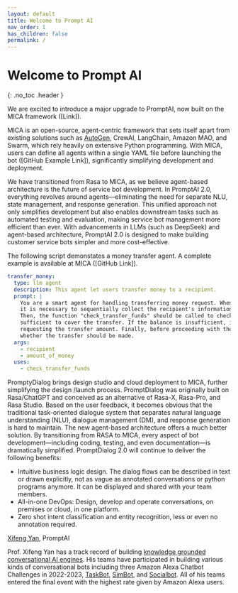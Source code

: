 ```yaml
---
layout: default
title: Welcome to Prompt AI
nav_order: 1
has_children: false
permalink: /
---
```

# Welcome to Prompt AI
{: .no_toc .header }

We are excited to introduce a major upgrade to PromptAI, now built on the MICA framework ([Link]).

MICA is an open-source, agent-centric framework that sets itself apart from existing solutions such as [AutoGen](https://github.com/microsoft/autogen), CrewAI, LangChain, Amazon MAO, and Swarm, which rely heavily on extensive Python programming. With MICA, users can define all agents within a single YAML file before launching the bot ([GitHub Example Link]), significantly simplifying development and deployment.

We have transitioned from Rasa to MICA, as we believe agent-based architecture is the future of service bot development. In PromptAI 2.0, everything revolves around agents—eliminating the need for separate NLU, state management, and response generation. This unified approach not only simplifies development but also enables downstream tasks such as automated testing and evaluation, making service bot management more efficient than ever.
With advancements in LLMs (such as DeepSeek) and agent-based architecture, PromptAI 2.0 is designed to make building customer service bots simpler and more cost-effective.
 

The following script demonstates a money transfer agent. A complete example is available at MICA  ([GitHub Link]).

```yaml
transfer_money:
  type: llm agent
  description: This agent let users transfer money to a recipient.
  prompt: |
    You are a smart agent for handling transferring money request. When user ask for transferring money, 
    it is necessary to sequentially collect the recipient's information and the transfer amount. 
    Then, the function "check_transfer_funds" should be called to check whether the account balance is
    sufficient to cover the transfer. If the balance is insufficient, it should return to the step of
    requesting the transfer amount. Finally, before proceeding with the transfer, confirm with the user
    whether the transfer should be made.
  args:
    - recipient
    - amount_of_money
  uses:
    - check_transfer_funds
```

PromptyDialog brings design studio and cloud deployment to MICA, further simplifying the design /launch process.  PromptDialog was originally built on Rasa/ChatGPT and conceived as an alternative of Rasa-X, Rasa-Pro, and Rasa Studio.  Based on the user feedback, it becomes obvious that the traditional task-oriented dialogue system that separates natural language understanding (NLU), dialogue management (DM), and response generation is hard to maintain.  The new agent-based architecture offers a much better solution.  By transitioning from RASA to MICA, every aspect of bot development—including coding, testing, and even documentation—is dramatically simplified. PromptDialog 2.0 will continue to deliver the following benefits: 

* Intuitive business logic design. The dialog flows can be described in text or drawn explicitly, not as vague as annotated conversations or python programs anymore.  It can be displayed and shared with your team members.
* All-in-one DevOps: Design, develop and operate conversations, on premises or cloud, in one platform.
* Zero shot intent classification and entity recognition, less or even no annotation required.

[Xifeng Yan](https://sites.cs.ucsb.edu/~xyan/), PromptAI

Prof. Xifeng Yan has a track record of building [knowledge grounded conversational AI engines](https://sites.cs.ucsb.edu/~xyan/knowledgebase.html).  His teams have participated in building various kinds of conversational bots including three Amazon Alexa Chatbot Challenges in 2022-2023, [TaskBot](https://www.amazon.science/academic-engagements/amazon-launches-new-alexa-prize-taskbot-challenge), [SimBot](https://www.amazon.science/alexa-prize/simbot-challenge), and [Socialbot](https://www.amazon.science/alexa-prize/socialbot-grand-challenge/2022). All of his teams entered the final event with the highest rate given by Amazon Alexa users. 
